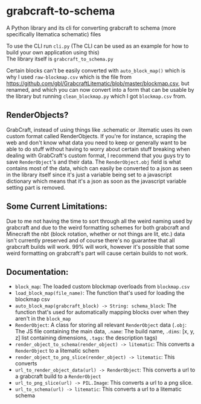 # grabcraft-to-schema
A Python library and its cli for converting grabcraft to schema (more specifically litematica schematic) files

To use the CLI run `cli.py` (The CLI can be used as an example for how to build your own application using this) <br/>
The library itself is `grabcraft_to_schema.py` <br/>

Certain blocks can't be easily converted with `auto_block_map()` which is why I used `raw-blockmap.csv` which is the file from https://github.com/gbl/GrabcraftLitematic/blob/master/blockmap.csv, but renamed, and which you can now convert into a form that can be usable by the library but running `clean_blockmap.py` which I got `blockmap.csv` from.

## RenderObjects?
GrabCraft, instead of using things like .schematic or .litematic uses its own custom format called RenderObjects. If you're for instance, scraping the web and don't know what data you need to keep or generally want to be able to do stuff without having to worry about certain stuff breaking when dealing with GrabCraft's custom format, I recommend that you guys try to save `RenderObject`'s and their data. The `RenderObject.obj` field is what contains most of the data, which can easily be converted to a json as seen in the library itself since it's just a variable being set to a javascript dictionary which means that it's a json as soon as the javascript variable setting part is removed.

## Some Current Limitations:
Due to me not having the time to sort through all the weird naming used by grabcraft and due to the weird formatting schemes for both grabcraft and Minecraft the nbt (block rotation, whether or not things are lit, etc.) data isn't currently preserved and of course there's no guarantee that all grabcraft builds will work. 99% will work, however it's possible that some weird formatting on grabcraft's part will cause certain builds to not work.

## Documentation:
- `block_map`: The loaded custom blockmap overloads from `blockmap.csv`
- `load_block_map(file_name)`: The function that's used for loading the blockmap csv
- `auto_block_map(grabcraft_block) -> String: schema_block`: The function that's used for automatically mapping blocks over when they aren't in the `block_map`
- `RenderObject`: A class for storing all relevant `RenderObject` data (`.obj`: The JS file containing the main data, `.name`: The build name, `.dims`: \[x, y, z\] list containing dimensions, `.tags`: the description tags)
- `render_object_to_schema(render_object) -> litematic`: This converts a `RenderObject` to a litematic schem
- `render_object_to_png_slice(render_object) -> litematic`: This converts
- `url_to_render_object_data(url) -> RenderObject`: This converts a url to a grabcraft build to a `RenderObject`
- `url_to_png_slice(url) -> PIL.Image`: This converts a url to a png slice.
- `url_to_schema(url) -> litematic`: This converts a url to a litematic schema
